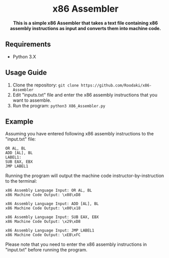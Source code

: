 <div align="center">
  <h1><strong>x86 Assembler</strong></h1>
  <p><strong>This is a simple x86 Assembler that takes a text file containing x86 assembly instructions as input and converts them into machine code.</strong></p>
</div>

## Requirements
* Python 3.X

## Usage Guide
1. Clone the repository: `git clone https://github.com/Roodaki/x86-Assembler`
2. Edit "inputs.txt" file and enter the x86 assembly instructions that you want to assemble.
4. Run the program: `python3 X86_Assembler.py`

## Example
Assuming you have entered following x86 assembly instructions to the "input.txt" file:
```
OR AL, BL
ADD [AL], BL
LABEL1:
SUB EAX, EBX
JMP LABEL1
```
Running the program will output the machine code instructor-by-instruction to the terminal:
```
x86 Assembly Language Input: OR AL, BL
x86 Machine Code Output: \x08\xD8

x86 Assembly Language Input: ADD [AL], BL
x86 Machine Code Output: \x00\x18

x86 Assembly Language Input: SUB EAX, EBX
x86 Machine Code Output: \x29\xD8

x86 Assembly Language Input: JMP LABEL1
x86 Machine Code Output: \xEB\xFC
```
Please note that you need to enter the x86 assembly instructions in "input.txt" before running the program. 
